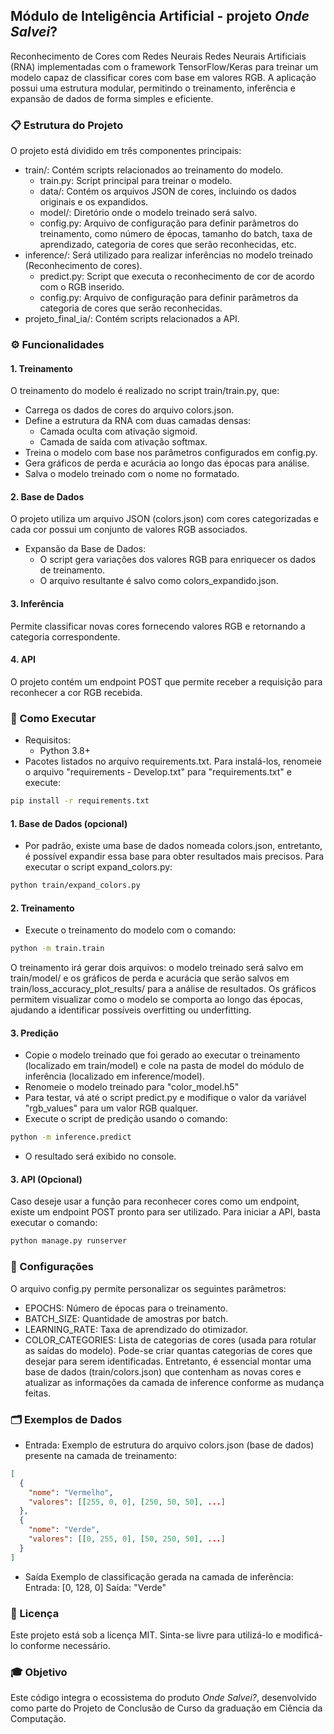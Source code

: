 ## Módulo de Inteligência Artificial - projeto _Onde Salvei_?
Reconhecimento de Cores com Redes Neurais Redes Neurais Artificiais (RNA) implementadas com o framework TensorFlow/Keras para treinar um modelo capaz de classificar cores com base em valores RGB. A aplicação possui uma estrutura modular, permitindo o treinamento, inferência e expansão de dados de forma simples e eficiente.

### 📋 Estrutura do Projeto
O projeto está dividido em três componentes principais:
- train/: Contém scripts relacionados ao treinamento do modelo.
    - train.py: Script principal para treinar o modelo.
    - data/: Contém os arquivos JSON de cores, incluindo os dados originais e os expandidos.
    - model/: Diretório onde o modelo treinado será salvo.
    - config.py: Arquivo de configuração para definir parâmetros do treinamento, como número de épocas, tamanho do batch, taxa de aprendizado, categoria de cores que serão reconhecidas, etc.
- inference/: Será utilizado para realizar inferências no modelo treinado (Reconhecimento de cores).
    - predict.py: Script que executa o reconhecimento de cor de acordo com o RGB inserido.
    - config.py: Arquivo de configuração para definir parâmetros da categoria de cores que serão reconhecidas.
- projeto_final_ia/: Contém scripts relacionados a API.

### ⚙️ Funcionalidades
#### 1. Treinamento
O treinamento do modelo é realizado no script train/train.py, que:
- Carrega os dados de cores do arquivo colors.json.
- Define a estrutura da RNA com duas camadas densas:
    - Camada oculta com ativação sigmoid.
    - Camada de saída com ativação softmax.
- Treina o modelo com base nos parâmetros configurados em config.py.
- Gera gráficos de perda e acurácia ao longo das épocas para análise.
- Salva o modelo treinado com o nome no formatado.

#### 2. Base de Dados
O projeto utiliza um arquivo JSON (colors.json) com cores categorizadas e cada cor possui um conjunto de valores RGB associados.
- Expansão da Base de Dados:
    - O script gera variações dos valores RGB para enriquecer os dados de treinamento.
    - O arquivo resultante é salvo como colors_expandido.json.

#### 3. Inferência
Permite classificar novas cores fornecendo valores RGB e retornando a categoria correspondente.

#### 4. API
O projeto contém um endpoint POST que permite receber a requisição para reconhecer a cor RGB recebida.

### 🚀 Como Executar
- Requisitos:
    - Python 3.8+
- Pacotes listados no arquivo requirements.txt. Para instalá-los, renomeie o arquivo "requirements - Develop.txt" para "requirements.txt" e execute:
```bash
pip install -r requirements.txt
```

#### 1. Base de Dados (opcional)
- Por padrão, existe uma base de dados nomeada colors.json, entretanto, é possível expandir essa base para obter resultados mais precisos. Para executar o script expand_colors.py:
```bash
python train/expand_colors.py
```

#### 2. Treinamento
- Execute o treinamento do modelo com o comando:
```bash
python -m train.train
```
O treinamento irá gerar dois arquivos: o modelo treinado será salvo em train/model/ e os gráficos de perda e acurácia que serão salvos em train/loss_accuracy_plot_results/ para a análise de resultados. Os gráficos permitem visualizar como o modelo se comporta ao longo das épocas, ajudando a identificar possíveis overfitting ou underfitting.

#### 3. Predição
- Copie o modelo treinado que foi gerado ao executar o treinamento (localizado em train/model) e cole na pasta de model do módulo de inferência (localizado em inference/model).
- Renomeie o modelo treinado para "color_model.h5"
- Para testar, vá até o script predict.py e modifique o valor da variável "rgb_values" para um valor RGB qualquer.
- Execute o script de predição usando o comando:
```bash
python -m inference.predict
```
- O resultado será exibido no console.

#### 3. API (Opcional)
Caso deseje usar a função para reconhecer cores como um endpoint, existe um endpoint POST pronto para ser utilizado. Para iniciar a API, basta executar o comando:
```python
python manage.py runserver 
```

### 🔧 Configurações
O arquivo config.py permite personalizar os seguintes parâmetros:
- EPOCHS: Número de épocas para o treinamento.
- BATCH_SIZE: Quantidade de amostras por batch.
- LEARNING_RATE: Taxa de aprendizado do otimizador.
- COLOR_CATEGORIES: Lista de categorias de cores (usada para rotular as saídas do modelo). Pode-se criar quantas categorias de cores que desejar para serem identificadas. Entretanto, é essencial montar uma base de dados (train/colors.json) que contenham as novas cores e atualizar as informações da camada de inference conforme as mudança feitas.

### 🗂️ Exemplos de Dados
- Entrada: Exemplo de estrutura do arquivo colors.json (base de dados) presente na camada de treinamento:
```json
[
  {
    "nome": "Vermelho",
    "valores": [[255, 0, 0], [250, 50, 50], ...]
  },
  {
    "nome": "Verde",
    "valores": [[0, 255, 0], [50, 250, 50], ...]
  }
]
```
- Saída
Exemplo de classificação gerada na camada de inferência:
Entrada: [0, 128, 0]
Saída: "Verde"

### 📝 Licença
Este projeto está sob a licença MIT. Sinta-se livre para utilizá-lo e modificá-lo conforme necessário.

### 🎓 Objetivo
Este código integra o ecossistema do produto _Onde Salvei?_, desenvolvido como parte do Projeto de Conclusão de Curso da graduação em Ciência da Computação.
